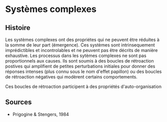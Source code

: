 # Systèmes complexes


## Histoire

Les systèmes complexes ont des propriétes qui ne peuvent être réduites à la somme de leur part (émergence). Ces systèmes sont intrinsequement imprédictibles et incontrolables et ne peuvent pas être décrits de manière exhaustive. Les processus dans les sytèmes complexes ne sont pas proportionnels aux causes. Ils sont soumis à des boucles de rétroaction postives qui amplifient de petites perturbations initiales pour donner des réponses intenses (plus connu sous le nom d'effet papillon) ou des boucles de rétroaction négatives qui modèrent certains comportements.

Ces boucles de rétroaction participent à des propriétés d'auto-organisation



## Sources

- Prigogine  & Stengers, 1984
